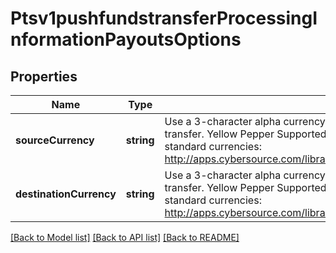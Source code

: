 # Ptsv1pushfundstransferProcessingInformationPayoutsOptions

## Properties
Name | Type | Description | Notes
------------ | ------------- | ------------- | -------------
**sourceCurrency** | **string** | Use a 3-character alpha currency code for source currency of the funds transfer.  Yellow Pepper Supported for cross border funds transfers.  ISO standard currencies: http://apps.cybersource.com/library/documentation/sbc/quickref/currencies.pdf | [optional] 
**destinationCurrency** | **string** | Use a 3-character alpha currency code for destination currency of the funds transfer.  Yellow Pepper Supported for cross border funds transfers.  ISO standard currencies: http://apps.cybersource.com/library/documentation/sbc/quickref/currencies.pdf | [optional] 

[[Back to Model list]](../README.md#documentation-for-models) [[Back to API list]](../README.md#documentation-for-api-endpoints) [[Back to README]](../README.md)



